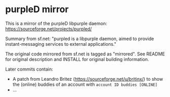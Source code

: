 # purpleD mirror

This is a mirror of the purpleD libpurple daemon:
https://sourceforge.net/projects/purpled/

Summary from sf.net:
"purpled is a libpurple daemon, aimed to provide instant-messaging services to
external applications."

The original code mirrored from sf.net is tagged as "mirrored". See README for
original description and INSTALL for original building information.

Later commits contain:
* A patch from Leandro Britez (https://sourceforge.net/u/britinx/) to show the
  (online) buddies of an account with `account ID buddies [ONLINE]`
* ...
